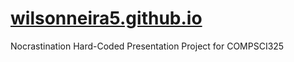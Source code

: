 # [wilsonneira5.github.io](https://wilsonnexus.github.io/Nocrastination/)
Nocrastination
Hard-Coded Presentation Project for COMPSCI325
